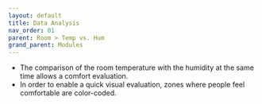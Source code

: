 ```yaml
---
layout: default
title: Data Analysis
nav_order: 01
parent: Room > Temp vs. Hum
grand_parent: Modules
---
```


- The comparison of the room temperature with the humidity at the same time allows a comfort evaluation.
- In order to enable a quick visual evaluation, zones where people feel comfortable are color-coded.
